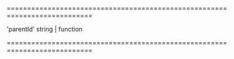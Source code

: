 <!--**
/*-------------------------------------------
    Auto-generated file. Do not modify.
-------------------------------------------

**-->
===========================================================================
<!--default-->'parentId'<!--/default-->
<!--type-->string | function<!--/type-->
===========================================================================

<!--shortDescription-->

<!--/shortDescription-->

<!--fullDescription-->

<!--/fullDescription-->